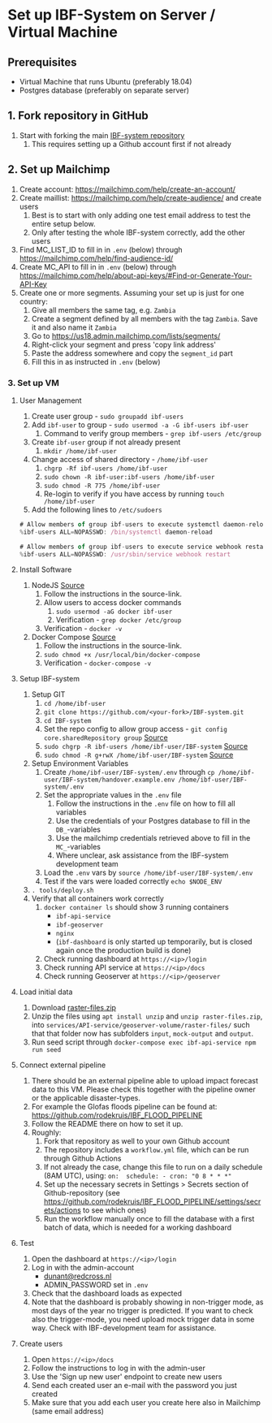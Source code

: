 # Set up IBF-System on Server / Virtual Machine

## Prerequisites
- Virtual Machine that runs Ubuntu (preferably 18.04)
- Postgres database (preferably on separate server)


## 1. Fork repository in GitHub

1. Start with forking the main [IBF-system repository](https://github.com/rodekruis/IBF-system)
    1. This requires setting up a Github account first if not already 

## 2. Set up Mailchimp

1. Create account: https://mailchimp.com/help/create-an-account/
2. Create maillist: https://mailchimp.com/help/create-audience/ and create users
    1. Best is to start with only adding one test email address to test the entire setup below.
    2. Only after testing the whole IBF-system correctly, add the other users
3. Find MC_LIST_ID to fill in in `.env` (below) through https://mailchimp.com/help/find-audience-id/
4. Create MC_API to fill in in `.env` (below) through https://mailchimp.com/help/about-api-keys/#Find-or-Generate-Your-API-Key
5. Create one or more segments. Assuming your set up is just for one country:
    1. Give all members the same tag, e.g. `Zambia`
    2. Create a segment defined by all members with the tag `Zambia`. Save it and also name it `Zambia`
    3. Go to https://us18.admin.mailchimp.com/lists/segments/
    4. Right-click your segment and press 'copy link address'
    5. Paste the address somewhere and copy the `segment_id` part 
    6. Fill this in as instructed in `.env` (below)

### 3. Set up VM

1. User Management

    1. Create user group - `sudo groupadd ibf-users`
    2. Add `ibf-user` to group - `sudo usermod -a -G ibf-users ibf-user`
        1. Command to verify group members - `grep ibf-users /etc/group`
    3. Create `ibf-user` group if not already present
        1. `mkdir /home/ibf-user`
    4. Change access of shared directory - `/home/ibf-user`
        1. `chgrp -Rf ibf-users /home/ibf-user`
        2. `sudo chown -R ibf-user:ibf-users /home/ibf-user`
        3. `sudo chmod -R 775 /home/ibf-user`
        4. Re-login to verify if you have access by running
           `touch /home/ibf-user`
    5. Add the following lines to `/etc/sudoers`

    ```jsx
    # Allow members of group ibf-users to execute systemctl daemon-reload
    %ibf-users ALL=NOPASSWD: /bin/systemctl daemon-reload

    # Allow members of group ibf-users to execute service webhook restart
    %ibf-users ALL=NOPASSWD: /usr/sbin/service webhook restart
    ```

2. Install Software
    1. NodeJS
       [Source](https://github.com/nodesource/distributions/blob/master/README.md#installation-instructions)
        1. Follow the instructions in the source-link.
        2. Allow users to access docker commands
            1. `sudo usermod -aG docker ibf-user`
            2. Verification - `grep docker /etc/group`
        3. Verification - `docker -v`
    3. Docker Compose
       [Source](https://docs.docker.com/compose/install/#install-compose-on-linux-systems)
        1. Follow the instructions in the source-link.
        2. `sudo chmod +x /usr/local/bin/docker-compose`
        3. Verification - `docker-compose -v`

3. Setup IBF-system
    1. Setup GIT
        1. `cd /home/ibf-user`
        2. `git clone https://github.com/<your-fork>/IBF-system.git`
        3. `cd IBF-system`
        4. Set the repo config to allow group access -
           `git config core.sharedRepository group`
           [Source](https://stackoverflow.com/a/6448326/1753041)
        5. `sudo chgrp -R ibf-users /home/ibf-user/IBF-system`
           [Source](https://stackoverflow.com/a/6448326/1753041)
        6. `sudo chmod -R g+rwX /home/ibf-user/IBF-system`
           [Source](https://stackoverflow.com/a/6448326/1753041)
    2. Setup Environment Variables
        1. Create `/home/ibf-user/IBF-system/.env` through `cp /home/ibf-user/IBF-system/handover.example.env /home/ibf-user/IBF-system/.env`
        2. Set the appropriate values in the `.env` file
            1. Follow the instructions in the `.env` file on how to fill all variables
            2. Use the credentials of your Postgres database to fill in the `DB_`-variables
            3. Use the mailchimp credentials retrieved above to fill in the `MC_`-variables
            4. Where unclear, ask assistance from the IBF-system development team
        3. Load the `.env` vars by `source /home/ibf-user/IBF-system/.env`
        4. Test if the vars were loaded correctly `echo $NODE_ENV`
    4. `. tools/deploy.sh`
    5. Verify that all containers work correctly
        1. `docker container ls` should show 3 running containers
            - `ibf-api-service`
            - `ibf-geoserver`
            - `nginx`
            - (`ibf-dashboard` is only started up temporarily, but is closed again once the production build is done)
        2. Check running dashboard at `https://<ip>/login`
        3. Check running API service at `https://<ip>/docs`
        4. Check running Geoserver at `https://<ip>/geoserver`

4. Load initial data
    1. Download
       [raster-files.zip](https://rodekruis.sharepoint.com/sites/510-CRAVK-510/_layouts/15/guestaccess.aspx?folderid=0fa454e6dc0024dbdba7a178655bdc216&authkey=AcqhM85JHZY8cc6H7BTKgO0&expiration=2021-08-27T22%3A00%3A00.000Z&e=MnocDf)
    2. Unzip the files using `apt install unzip` and `unzip raster-files.zip`, into  `services/API-service/geoserver-volume/raster-files/` such that that folder now has subfolders `input`, `mock-output` and `output`.
    3. Run seed script through `docker-compose exec ibf-api-service npm run seed`

5. Connect external pipeline
    1. There should be an external pipeline able to upload impact forecast data to this VM. Please check this together with the pipeline owner or the applicable disaster-types.
    2. For example the Glofas floods pipeline can be found at: https://github.com/rodekruis/IBF_FLOOD_PIPELINE
    3. Follow the README there on how to set it up.
    4. Roughly:
        1. Fork that repository as well to your own Github account
        2. The repository includes a `workflow.yml` file, which can be run through Github Actions
        3. If not already the case, change this file to run on a daily schedule (8AM UTC), using:
            `
            on: 
                schedule:
                    - cron: "0 8 * * *"
            `
        4. Set up the necessary secrets in Settings > Secrets section of Github-repository (see https://github.com/rodekruis/IBF_FLOOD_PIPELINE/settings/secrets/actions to see which ones)
        5. Run the workflow manually once to fill the database with a first batch of data, which is needed for a working dashboard

6. Test
    1. Open the dashboard at `https://<ip>/login `
    2. Log in with the admin-account
        - dunant@redcross.nl
        - ADMIN_PASSWORD set in `.env`
    3. Check that the dashboard loads as expected
    4. Note that the dashboard is probably showing in non-trigger mode, as most days of the year no trigger is predicted. If you want to check also the trigger-mode, you need upload mock trigger data in some way. Check with IBF-development team for assistance.

7. Create users
    1. Open `https://<ip>/docs`
    2. Follow the instructions to log in with the admin-user
    3. Use the 'Sign up new user' endpoint to create new users
    4. Send each created user an e-mail with the password you just created 
    5. Make sure that you add each user you create here also in Mailchimp (same email address)


